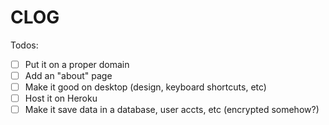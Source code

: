 # CLOG

Todos:

- [ ] Put it on a proper domain
- [ ] Add an "about" page
- [ ] Make it good on desktop (design, keyboard shortcuts, etc)
- [ ] Host it on Heroku
- [ ] Make it save data in a database, user accts, etc (encrypted somehow?)